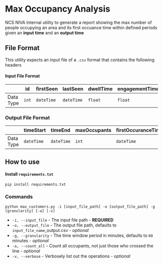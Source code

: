 # Max Occupancy Analysis

NCS NIVA Internal utility to generate a report showing the max number of people occupying an area and its first occuance time within defined periods given an **input time** and an **output time** 

## File Format

This utility expects an input file of a `.csv` format that contains the following headers 

#### Input File Format
||id|firstSeen|lastSeen|dwellTime|engagementTime|CrossLine
|-|-|-|-|-|-|-
|Data Type|`int`|`dateTime`|`dateTime`|`float`|`float`|`int`

### Output File Format
||timeStart|timeEnd|maxOccupants|firstOccuranceTime
|-|-|-|-|-
|Data Type|`dateTime`|`dateTime`|`int`|`dateTime`

## How to use

#### Install `requirements.txt`

`pip install requirements.txt`

### Commands

`python max_customers.py -i [input_file_path] -o [output_file_path] -g [granularity] [-a] [-v] `

- `-i, --input_file` - The input file path - **REQUIRED**
- `-o, --output_file`  - The output file path, defaults to `input_file_name`_output.csv -  *optional*
- `-g, --granularity` - The time window period in minutes, defaults to `60` minutes - *optional*
- `-a, --count_all` - Count all occupants, not just those who crossed the line - *optional*
- `-v, --verbose` - Verbosely list out the operations - *optional*

 
